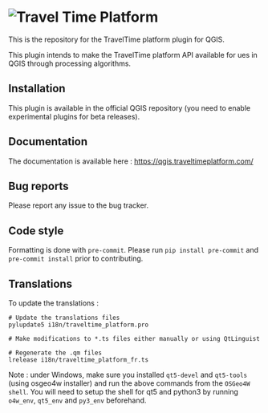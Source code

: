 # ![Travel Time Platform](travel_time_platform_plugin/resources/TravelTime_logo_horizontal.svg)

This is the repository for the TravelTime platform plugin for QGIS.

This plugin intends to make the TravelTime platform API available for ues in QGIS through processing algorithms.

## Installation

This plugin is available in the official QGIS repository (you need to enable experimental plugins for beta releases).

## Documentation

The documentation is available here : https://qgis.traveltimeplatform.com/

## Bug reports

Please report any issue to the bug tracker.

## Code style

Formatting is done with `pre-commit`. Please run `pip install pre-commit` and `pre-commit install` prior to contributing.

## Translations

To update the translations :

```
# Update the translations files
pylupdate5 i18n/traveltime_platform.pro

# Make modifications to *.ts files either manually or using QtLinguist

# Regenerate the .qm files
lrelease i18n/traveltime_platform_fr.ts
```

Note : under Windows, make sure you installed `qt5-devel` and `qt5-tools` (using osgeo4w installer) and run the above commands from the `OSGeo4W shell`. You will need to setup the shell for qt5 and python3 by running `o4w_env`, `qt5_env` and `py3_env` beforehand.
